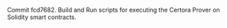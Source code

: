 Commit fcd7682.                    Build and Run scripts for executing the Certora Prover on Solidity smart contracts.